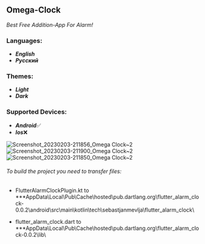 ## Omega-Clock
*Best Free Addition-App For Alarm!*

### Languages:
- ***English***
- ***Русский***

### Themes:
- ***Light***
- ***Dark***

### Supported Devices:
- ***Android***✅
- ***Ios***❌





![Screenshot_20230203-211856_Omega Clock~2](https://user-images.githubusercontent.com/105795587/216678424-fc5e4f8a-82eb-4da2-bb84-bb6e08fdfefa.png)
![Screenshot_20230203-211900_Omega Clock~2](https://user-images.githubusercontent.com/105795587/216678427-168db3cf-6d57-4f0a-b324-2ac758ebecfe.png)
![Screenshot_20230203-211850_Omega Clock~2](https://user-images.githubusercontent.com/105795587/216678429-156ff81d-54e6-4b3d-8f56-0142f2e39f13.png)






###### To build the project you need to transfer files:


- FlutterAlarmClockPlugin.kt to ***AppData\Local\Pub\Cache\hosted\pub.dartlang.org\flutter_alarm_clock-0.0.2\android\src\main\kotlin\tech\sebastjanmevlja\flutter_alarm_clock\


- flutter_alarm_clock.dart to ***AppData\Local\Pub\Cache\hosted\pub.dartlang.org\flutter_alarm_clock-0.0.2\lib\

